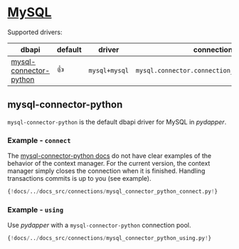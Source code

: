 # [MySQL](https://www.mysql.com/)
Supported drivers:

| dbapi                                                                    | default    | driver        | connection class                                   |
|--------------------------------------------------------------------------|------------|---------------|----------------------------------------------------|
| [mysql-connector-python](https://dev.mysql.com/doc/connector-python/en/) | :thumbsup: | `mysql+mysql` | `mysql.connector.connection_cext.CMySQLConnection` |

## mysql-connector-python
`mysql-connector-python` is the default dbapi driver for MySQL in *pydapper*.

### Example - `connect`
The [mysql-connector-python docs](https://github.com/mysql/mysql-connector-python/blob/90eaeca65a6bbfc1fd9218aad5303957798215c3/lib/mysql/connector/abstracts.py#L142) 
do not have clear examples of the behavior of the context manager.  For the current version, the context manager 
simply closes the connection when it is finished.  Handling transactions commits is up to you (see example).
```python
{!docs/../docs_src/connections/mysql_connector_python_connect.py!}
```

### Example - `using`
Use *pydapper* with a `mysql-connector-python` connection pool.
```python
{!docs/../docs_src/connections/mysql_connector_python_using.py!}
```
